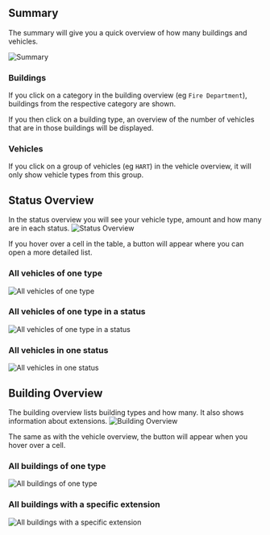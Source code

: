 ## Summary

The summary will give you a quick overview of how many buildings and vehicles.

![Summary](summary.png)

### Buildings

If you click on a category in the building overview (eg `Fire Department`), buildings from the respective category are shown.

If you then click on a building type, an overview of the number of vehicles that are in those buildings will be displayed.

### Vehicles

If you click on a group of vehicles (eg `HART`) in the vehicle overview, it will only show vehicle types from this group.

## Status Overview

In the status overview you will see your vehicle type, amount and how many are in each status.
![Status Overview](status_table.png)

If you hover over a cell in the table, a button will appear where you can open a more detailed list.

### All vehicles of one type
![All vehicles of one type](vehiclelist.png)

### All vehicles of one type in a status
![All vehicles of one type in a status](vehiclelist_status.png)

### All vehicles in one status
![All vehicles in one status](vehiclelist_status_all.png)

## Building Overview

The building overview lists building types and how many. It also shows information about extensions.
![Building Overview](buildinglist.png)

The same as with the vehicle overview, the button will appear when you hover over a cell.


### All buildings of one type
![All buildings of one type](buildinglist_type.png)

### All buildings with a specific extension
![All buildings with a specific extension](buildinglist_extension.png)
